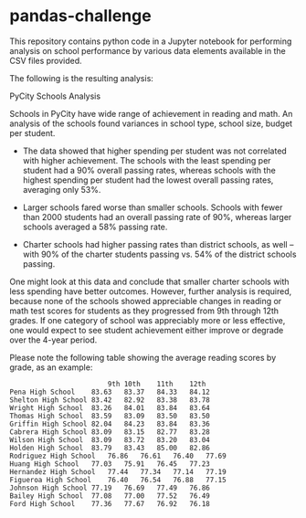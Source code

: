 # pandas-challenge

This repository contains python code in a Jupyter notebook for performing analysis on school performance by various data elements available in the CSV files provided.  

The following is the resulting analysis:

PyCity Schools Analysis

Schools in PyCity have wide range of achievement in reading and math. An analysis of the schools found variances in school type, school size, budget per student.

* The data showed that higher spending per student was not correlated with higher achievement. The schools with the least spending per student had a 90% overall passing rates, whereas schools with the highest spending per student had the lowest overall passing rates, averaging only 53%.

* Larger schools fared worse than smaller schools. Schools with fewer than 2000 students had an overall passing rate of 90%, whereas larger schools averaged a 58% passing rate.

* Charter schools had higher passing rates than district schools, as well – with 90% of the charter students passing vs. 54% of the district schools passing.

One might look at this data and conclude that smaller charter schools with less spending have better outcomes. However, further analysis is required, because none of the schools showed appreciable changes in reading or math test scores for students as they progressed from 9th through 12th grades. If one category of school was appreciably more or less effective, one would expect to see student achievement either improve or degrade over the 4-year period.

Please note the following table showing the average reading scores by grade, as an example:
```text
                        9th	10th	11th	12th
Pena High School	83.63	83.37	84.33	84.12
Shelton High School	83.42	82.92	83.38	83.78
Wright High School	83.26	84.01	83.84	83.64
Thomas High School	83.59	83.09	83.50	83.50
Griffin High School	82.04	84.23	83.84	83.36
Cabrera High School	83.09	83.15	82.77	83.28
Wilson High School	83.09	83.72	83.20	83.04
Holden High School	83.79	83.43	85.00	82.86
Rodriguez High School	76.86	76.61	76.40	77.69
Huang High School	77.03	75.91	76.45	77.23
Hernandez High School	77.44	77.34	77.14	77.19
Figueroa High School	76.40	76.54	76.88	77.15
Johnson High School	77.19	76.69	77.49	76.86
Bailey High School	77.08	77.00	77.52	76.49
Ford High School	77.36	77.67	76.92	76.18
```
